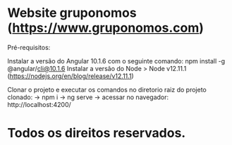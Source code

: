 # Website gruponomos (https://www.gruponomos.com)

Pré-requisitos:

Instalar a versão do Angular 10.1.6 com o seguinte comando: npm install -g @angular/cli@10.1.6
Instalar a versão do Node > Node v12.11.1 (https://nodejs.org/en/blog/release/v12.11.1)

Clonar o projeto e executar os comandos no diretorio raiz do projeto clonado:
-> npm i
-> ng serve
-> acessar no navegador: http://localhost:4200/

# Todos os direitos reservados.